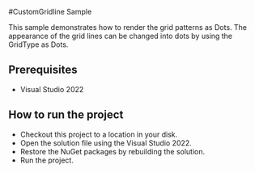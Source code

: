 #CustomGridline Sample

This sample demonstrates how to render the grid patterns as Dots. The appearance of the grid lines can be changed into dots by using the GridType as Dots.


## Prerequisites

* Visual Studio 2022

## How to run the project

* Checkout this project to a location in your disk.
* Open the solution file using the Visual Studio 2022.
* Restore the NuGet packages by rebuilding the solution.
* Run the project.
